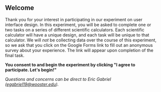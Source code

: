 ## Welcome
Thank you for your interest in participating in our experiment on user interface design. In this experiment, you will be asked to complete one or two tasks on a series of different scientific calculators. Each scientific calculator will have a unique design, and each task will be unique to that calculator. We will *not* be collecting data over the course of this experiment, so we ask that you click on the Google Forms link to fill out an anonymous survey about your experience. The link will appear upon completion of the final task.

**You consent to and begin the experiment by clicking "I agree to participate. Let's begin!"**



*Questions and concerns can be direct to Eric Gabriel (egabriel19@wooster.edu).*

